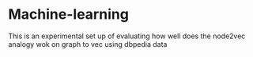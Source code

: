 # Machine-learning

This is an experimental set up of evaluating how well does
the node2vec analogy wok on graph to vec using dbpedia data
